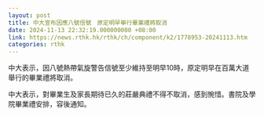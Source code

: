 ```yaml
---
layout: post
title: 中大宣布因應八號信號　原定明早舉行畢業禮將取消
date: 2024-11-13 22:32:19.000000000 +08:00
link: https://news.rthk.hk/rthk/ch/component/k2/1778953-20241113.htm
categories: rthk
---
```


中大表示，因八號熱帶氣旋警告信號至少維持至明早10時，原定明早在百萬大道舉行的畢業禮將取消。

中大表示，對畢業生及家長期待已久的莊嚴典禮不得不取消，感到惋惜。書院及學院畢業禮安排，容後通知。
